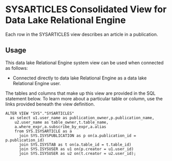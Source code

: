 <!-- loio3be6d19c6c5f1014a65d895f21116765 -->

# SYSARTICLES Consolidated View for Data Lake Relational Engine

Each row in the SYSARTICLES view describes an article in a publication.



<a name="loio3be6d19c6c5f1014a65d895f21116765__section_v1w_qbq_b4b"/>

## Usage

This data lake Relational Engine system view can be used when connected as follows:

-   Connected directly to data lake Relational Engine as a data lake Relational Engine user.



The tables and columns that make up this view are provided in the SQL statement below. To learn more about a particular table or column, use the links provided beneath the view definition.

```
ALTER VIEW "SYS"."SYSARTICLES"
  as select u1.user_name as publication_owner,p.publication_name,
    u2.user_name as table_owner,t.table_name,
    a.where_expr,a.subscribe_by_expr,a.alias
    from SYS.ISYSARTICLE as a
      join SYS.ISYSPUBLICATION as p on(a.publication_id = p.publication_id)
      join SYS.ISYSTAB as t on(a.table_id = t.table_id)
      join SYS.ISYSUSER as u1 on(p.creator = u1.user_id)
      join SYS.ISYSUSER as u2 on(t.creator = u2.user_id);
```

